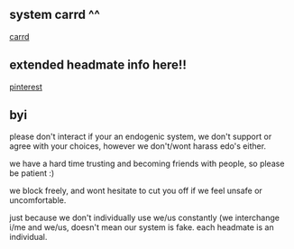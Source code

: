 ## system carrd ^^

[carrd](https://headlocksystem.carrd.co/)

## extended headmate info here!!

[pinterest](https://www.pinterest.com/theHEADLoCKSYSTEM/)

## byi

please don't interact if your an endogenic system, we don't support or agree with your choices, however we don't/wont harass edo's either.

we have a hard time trusting and becoming friends with people, so please be patient :)

we block freely, and wont hesitate to cut you off if we feel unsafe or uncomfortable.

just because we don't individually use we/us constantly (we interchange i/me and we/us, doesn't mean our system is fake. each headmate is an individual.
